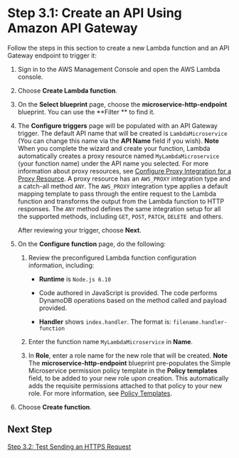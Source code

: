 # Step 3\.1: Create an API Using Amazon API Gateway<a name="with-on-demand-https-example-configure-event-source_2"></a>

Follow the steps in this section to create a new Lambda function and an API Gateway endpoint to trigger it:

1. Sign in to the AWS Management Console and open the AWS Lambda console\.

1. Choose **Create Lambda function**\.

1. On the **Select blueprint** page, choose the **microservice\-http\-endpoint** blueprint\. You can use the **Filter ** to find it\.

1. The **Configure triggers** page will be populated with an API Gateway trigger\. The default API name that will be created is `LambdaMicroservice` \(You can change this name via the **API Name** field if you wish\)\.
**Note**  
When you complete the wizard and create your function, Lambda automatically creates a proxy resource named `MyLambdaMicroservice` \(your function name\) under the API name you selected\. For more information about proxy resources, see [Configure Proxy Integration for a Proxy Resource](http://docs.aws.amazon.com/apigateway/latest/developerguide/api-gateway-set-up-simple-proxy.html)\. A proxy resource has an `AWS_PROXY` integration type and a catch\-all method `ANY`\. The `AWS_PROXY` integration type applies a default mapping template to pass through the entire request to the Lambda function and transforms the output from the Lambda function to HTTP responses\. The `ANY` method defines the same integration setup for all the supported methods, including `GET`, `POST`, `PATCH`, `DELETE `and others\. 

   After reviewing your trigger, choose **Next**\.

1. On the **Configure function** page, do the following:

   1. Review the preconfigured Lambda function configuration information, including:

      + **Runtime** is `Node.js 6.10`

      + Code authored in JavaScript is provided\. The code performs DynamoDB operations based on the method called and payload provided\.

      + **Handler** shows `index.handler`\. The format is: `filename.handler-function` 

   1. Enter the function name `MyLambdaMicroservice` in **Name**\.

   1. In **Role**, enter a role name for the new role that will be created\.
**Note**  
The **microservice\-http\-endpoint** blueprint pre\-populates the Simple Microservice permission policy template in the **Policy templates** field, to be added to your new role upon creation\. This automatically adds the requisite permissions attached to that policy to your new role\. For more information, see [Policy Templates](policy-templates.md)\.

1. Choose **Create function**\.

## Next Step<a name="with-on-demand-https-example-exe-role-next-step_2"></a>

 [Step 3\.2: Test Sending an HTTPS Request](with-on-demand-https-example-configure-event-source-test-end-to-end_1.md) 